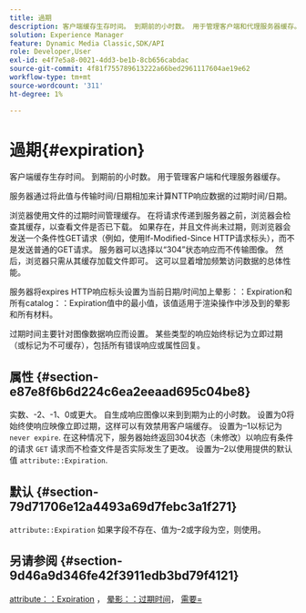 ```yaml
---
title: 過期
description: 客户端缓存生存时间。 到期前的小时数。 用于管理客户端和代理服务器缓存。
solution: Experience Manager
feature: Dynamic Media Classic,SDK/API
role: Developer,User
exl-id: e4f7e5a8-0021-4dd3-be1b-8cb656cabdac
source-git-commit: 4f81f755789613222a66bed2961117604ae19e62
workflow-type: tm+mt
source-wordcount: '311'
ht-degree: 1%

---
```


# 過期{#expiration}

客户端缓存生存时间。 到期前的小时数。 用于管理客户端和代理服务器缓存。

服务器通过将此值与传输时间/日期相加来计算NTTP响应数据的过期时间/日期。

浏览器使用文件的过期时间管理缓存。 在将请求传递到服务器之前，浏览器会检查其缓存，以查看文件是否已下载。 如果存在，并且文件尚未过期，则浏览器会发送一个条件性GET请求（例如，使用If-Modified-Since HTTP请求标头），而不是发送普通的GET请求。 服务器可以选择以“304”状态响应而不传输图像。 然后，浏览器只需从其缓存加载文件即可。 这可以显着增加频繁访问数据的总体性能。

服务器将expires HTTP响应标头设置为当前日期/时间加上晕影：：Expiration和所有catalog：：Expiration值中的最小值，该值适用于渲染操作中涉及到的晕影和所有材料。

过期时间主要针对图像数据响应而设置。 某些类型的响应始终标记为立即过期（或标记为不可缓存），包括所有错误响应或属性回复。

## 属性 {#section-e87e8f6b6d224c6ea2eeaad695c04be8}

实数、-2、-1、0或更大。 自生成响应图像以来到到期为止的小时数。 设置为0将始终使响应映像立即过期，这样可以有效禁用客户端缓存。 设置为–1以标记为 `never expire`. 在这种情况下，服务器始终返回304状态（未修改）以响应有条件的请求 `GET` 请求而不检查文件是否实际发生了更改。 设置为–2以使用提供的默认值 `attribute::Expiration`.

## 默认 {#section-79d71706e12a4493a69d7febc3a1f271}

`attribute::Expiration` 如果字段不存在、值为–2或字段为空，则使用。

## 另请参阅 {#section-9d46a9d346fe42f3911edb3bd79f4121}

[attribute：：Expiration](../../../../../ir-api/material-cat/image-rendering-api-ref/c-ir-material-catalog/c-ir-attributes-reference/r-ir-expiration.md#reference-0f68ad8199c64bd4bc8d27dd78b7d996) ， [晕影：：过期时间](../../../../../ir-api/material-cat/image-rendering-api-ref/c-ir-material-catalog/c-ir-vignette-map-reference/r-ir-expiration-vignette.md#reference-df80829da93e4c0ab3f97a1792d9c74c)， [需要=](../../../../../ir-api/http-protocol/image-rendering-api-ref/c-ir-http-protocol-ref/c-ir-http-protocol-command-reference/r-ir-req.md#reference-792b1a663fb64261bd2de2a209b847fb)
